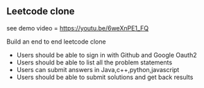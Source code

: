 ## Leetcode clone

see demo video = https://youtu.be/6weXnPE1_FQ

Build an end to end leetcode clone

 - Users should be able to sign in with Github and Google Oauth2
 - Users should be able to list all the problem statements
 - Users can submit answers in Java,c++,python,javascript
 - Users should be able to submit solutions and get back results
 
